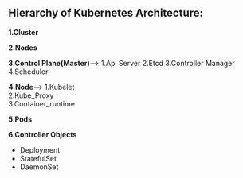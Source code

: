 ## Hierarchy of Kubernetes Architecture:

**1.Cluster**
                
**2.Nodes**
                
**3.Control Plane(Master)**-->
  1.Api Server 
  2.Etcd 
  3.Controller Manager  
  4.Scheduler 
                            
 **4.Node**-->
 1.Kubelet     
 2.Kube_Proxy      
 3.Container_runtime  
                                    
 **5.Pods**
                
 **6.Controller Objects**
 * Deployment
 * StatefulSet
 * DaemonSet
                  
                
                


